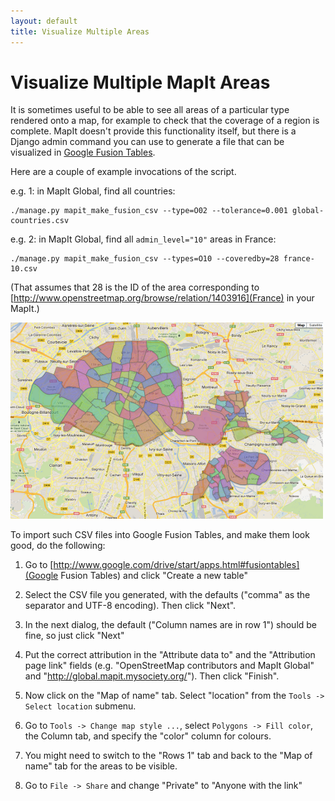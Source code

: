 ```yaml
---
layout: default
title: Visualize Multiple Areas
---
```


Visualize Multiple MapIt Areas
==============================

It is sometimes useful to be able to see all areas of a particular
type rendered onto a map, for example to check that the coverage of a
region is complete.  MapIt doesn't provide this functionality itself,
but there is a Django admin command you can use to generate a file
that can be visualized in [Google Fusion
Tables](http://www.google.com/drive/start/apps.html#fusiontables).

Here are a couple of example invocations of the script.

e.g. 1: in MapIt Global, find all countries:

    ./manage.py mapit_make_fusion_csv --type=O02 --tolerance=0.001 global-countries.csv

e.g. 2: in MapIt Global, find all `admin_level="10"` areas in France:

    ./manage.py mapit_make_fusion_csv --types=O10 --coveredby=28 france-10.csv

(That assumes that 28 is the ID of the area corresponding to
[http://www.openstreetmap.org/browse/relation/1403916](France) in your
MapIt.)

![OSM boundaries at admin_level 10 in Paris](paris-admin-level-10-reduced.png)

To import such CSV files into Google Fusion Tables, and make them
look good, do the following:

1. Go to
   [http://www.google.com/drive/start/apps.html#fusiontables](Google Fusion Tables)
   and click "Create a new table"

2. Select the CSV file you generated, with the defaults ("comma" as
   the separator and UTF-8 encoding).  Then click "Next".

3. In the next dialog, the default ("Column names are in row 1")
   should be fine, so just click "Next"

4. Put the correct attribution in the "Attribute data to" and the
   "Attribution page link" fields (e.g. "OpenStreetMap contributors
   and MapIt Global" and
   "http://global.mapit.mysociety.org/").
   Then click "Finish".

5. Now click on the "Map of name" tab.  Select "location" from the
   `Tools -> Select location` submenu.

6. Go to `Tools -> Change map style ...`, select `Polygons -> Fill
   color`, the Column tab, and specify the "color" column for colours.

7. You might need to switch to the "Rows 1" tab and back to the "Map
   of name" tab for the areas to be visible.

8. Go to `File -> Share` and change "Private" to "Anyone with the link"
